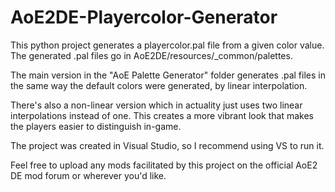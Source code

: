 # AoE2DE-Playercolor-Generator

This python project generates a playercolor.pal file from a given color value.
The generated .pal files go in AoE2DE/resources/_common/palettes.

The main version in the "AoE Palette Generator" folder generates .pal files in the same way the default colors were generated, by linear interpolation.

There's also a non-linear version which in actuality just uses two linear interpolations instead of one. This creates a more vibrant look that makes the players easier to distinguish in-game.

The project was created in Visual Studio, so I recommend using VS to run it.

Feel free to upload any mods facilitated by this project on the official AoE2 DE mod forum or wherever you'd like.
